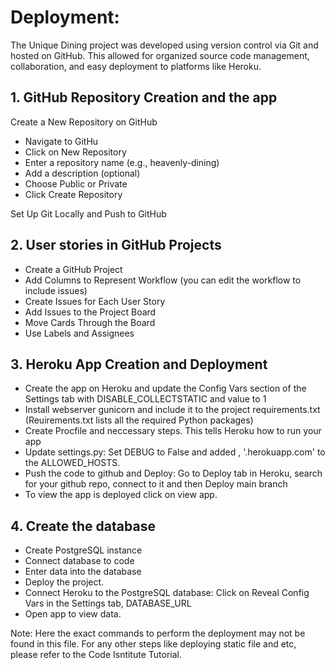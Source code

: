 # Deployment:

The Unique Dining project was developed using version control via Git and hosted on GitHub. This allowed for organized source code management, collaboration, and easy deployment to platforms like Heroku.

## 1. GitHub Repository Creation and the app

Create a New Repository on GitHub
- Navigate to GitHu
- Click on New Repository
- Enter a repository name (e.g., heavenly-dining)
- Add a description (optional)
- Choose Public or Private
- Click Create Repository

Set Up Git Locally and Push to GitHub

## 2. User stories in GitHub Projects
- Create a GitHub Project
- Add Columns to Represent Workflow (you can edit the workflow to include issues)
- Create Issues for Each User Story
- Add Issues to the Project Board
- Move Cards Through the Board
- Use Labels and Assignees

## 3. Heroku App Creation and Deployment

- Create the app on Heroku and update the Config Vars section of the Settings tab with DISABLE_COLLECTSTATIC and value to 1
- Install webserver gunicorn and include it to the project requirements.txt (Reuirements.txt lists all the required Python packages)
- Create Procfile and neccessary steps. This tells Heroku how to run your app
- Update settings.py: Set DEBUG to False and added , '.herokuapp.com' to the ALLOWED_HOSTS.
- Push the code to github and Deploy: Go to Deploy tab in Heroku, search for your github repo, connect to it and then Deploy main branch
- To view the app is deployed click on view app.

## 4. Create the database

- Create PostgreSQL instance
- Connect database to code
- Enter data into the database
- Deploy the project.
- Connect Heroku to the PostgreSQL database: Click on Reveal Config Vars in the Settings tab, DATABASE_URL
- Open app to view data.

Note: Here the exact commands to perform the deployment may not be found in this file. For any other steps like deploying static file and etc, please refer to the Code Isntitute Tutorial. 
